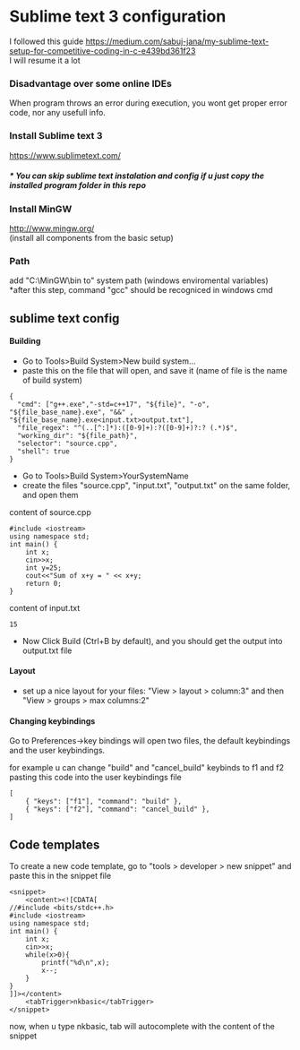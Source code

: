 # Sublime text 3 configuration
I followed this guide https://medium.com/sabuj-jana/my-sublime-text-setup-for-competitive-coding-in-c-e439bd361f23  
I will resume it a lot

### Disadvantage over some online IDEs
When program throws an error during execution, you wont get proper error code, nor any usefull info.

### Install Sublime text 3
https://www.sublimetext.com/
##### * You can skip sublime text instalation and config if u just copy the installed program folder in this repo

### Install MinGW
http://www.mingw.org/  
(install all components from the basic setup)

### Path
add "C:\MinGW\bin to" system path (windows enviromental variables)  
*after this step, command "gcc" should be recogniced in windows cmd

## sublime text config
#### Building
* Go to Tools>Build System>New build system...
* paste this on the file that will open, and save it (name of file is the name of build system)  
```
{
  "cmd": ["g++.exe","-std=c++17", "${file}", "-o", "${file_base_name}.exe", "&&" , "${file_base_name}.exe<input.txt>output.txt"],
  "file_regex": "^(..[^:]*):([0-9]+):?([0-9]+)?:? (.*)$",
  "working_dir": "${file_path}",
  "selector": "source.cpp",
  "shell": true  
}
```

* Go to Tools>Build System>YourSystemName
* create the files "source.cpp", "input.txt", "output.txt" on the same folder, and open them  

content of source.cpp
```
#include <iostream>
using namespace std;
int main() {	
    int x;
    cin>>x;
    int y=25;
    cout<<"Sum of x+y = " << x+y;
    return 0;
}
```
content of input.txt
```
15
```
* Now Click Build (Ctrl+B by default), and you should get the output into output.txt file

#### Layout
* set up a nice layout for your files: "View > layout > column:3" and then "View > groups > max columns:2"

#### Changing keybindings
Go to Preferences->key bindings
will open two files, the default keybindings and the user keybindings.

for example u can change "build" and "cancel_build" keybinds to f1 and f2 pasting this code into the user keybindings file
```
[
	{ "keys": ["f1"], "command": "build" },
	{ "keys": ["f2"], "command": "cancel_build" },
]
```

## Code templates
To create a new code template, go to "tools > developer > new snippet"
and paste this in the snippet file
```
<snippet>
	<content><![CDATA[
//#include <bits/stdc++.h>
#include <iostream>
using namespace std;
int main() {	
	int x;
	cin>>x;
	while(x>0){
		printf("%d\n",x);
		x--;
	}
}
]]></content>
	<tabTrigger>nkbasic</tabTrigger>
</snippet>
```
now, when u type nkbasic, tab will autocomplete with the content of the snippet